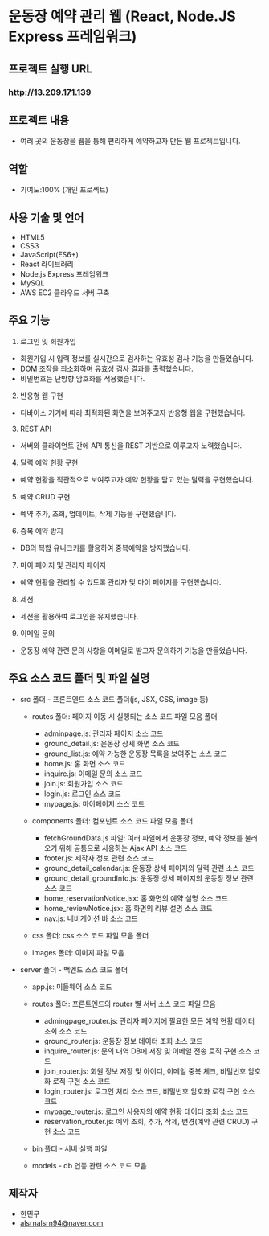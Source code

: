 # 운동장 예약 관리 웹 (React, Node.JS Express 프레임워크)


## 프로젝트 실행 URL

### http://13.209.171.139


## 프로젝트 내용
- 여러 곳의 운동장을 웹을 통해 편리하게 예약하고자 만든 웹 프로젝트입니다.


## 역할
- 기여도:100% (개인 프로젝트)


## 사용 기술 및 언어
  - HTML5
  - CSS3
  - JavaScript(ES6+)
  - React 라이브러리
  - Node.js Express 프레임워크
  - MySQL
  - AWS EC2 클라우드 서버 구축


## 주요 기능
1. 로그인 및 회원가입
 - 회원가입 시 입력 정보를 실시간으로 검사하는 유효성 검사 기능을 만들었습니다.
 - DOM 조작을 최소화하며 유효성 검사 결과를 출력했습니다.
 - 비밀번호는 단방향 암호화를 적용했습니다.

2. 반응형 웹 구현
 - 디바이스 기기에 따라 최적화된 화면을 보여주고자 반응형 웹을 구현했습니다.
 
3. REST API
 - 서버와 클라이언트 간에 API 통신을 REST 기반으로 이루고자 노력했습니다.
 
4. 달력 예약 현황 구현
 - 예약 현황을 직관적으로 보여주고자 예약 현황을 담고 있는 달력을 구현했습니다.
 
5. 예약 CRUD 구현
 - 예약 추가, 조회, 업데이트, 삭제 기능을 구현했습니다.
 
6. 중복 예약 방지
 - DB의 복합 유니크키를 활용하여 중복예약을 방지했습니다.
 
7. 마이 페이지 및 관리자 페이지
 - 예약 현황을 관리할 수 있도록 관리자 및 마이 페이지를 구현했습니다.
 
8. 세션
 - 세션을 활용하여 로그인을 유지했습니다.
 
9. 이메일 문의
 - 운동장 예약 관련 문의 사항을 이메일로 받고자 문의하기 기능을 만들었습니다.



## 주요 소스 코드 폴더 및 파일 설명

+ src 폴더 - 프론트엔드 소스 코드 폴더(js, JSX, CSS, image 등)

  - routes 폴더: 페이지 이동 시 실행되는 소스 코드 파일 모음 폴더
    - adminpage.js: 관리자 페이지 소스 코드
    - ground_detail.js: 운동장 상세 화면 소스 코드
    - ground_list.js: 예약 가능한 운동장 목록을 보여주는 소스 코드
    - home.js: 홈 화면 소스 코드
    - inquire.js: 이메일 문의 소스 코드
    - join.js: 회원가입 소스 코드
    - login.js: 로그인 소스 코드
    - mypage.js: 마이페이지 소스 코드
    
  - components 폴더: 컴포넌트 소스 코드 파일 모음 폴더
    - fetchGroundData.js 파일: 여러 파일에서 운동장 정보, 예약 정보를 불러오기 위해 공통으로 사용하는 Ajax API 소스 코드
    - footer.js: 제작자 정보 관련 소스 코드
    - ground_detail_calendar.js: 운동장 상세 페이지의 달력 관련 소스 코드
    - ground_detail_groundInfo.js: 운동장 상세 페이지의 운동장 정보 관련 소스 코드
    - home_reservationNotice.jsx: 홈 화면의 예약 설명 소스 코드
    - home_reviewNotice.jsx: 홈 화면의 리뷰 설명 소스 코드
    - nav.js: 네비게이션 바 소스 코드
    
  + css 폴더: css 소스 코드 파일 모음 폴더
  
  + images 폴더: 이미지 파일 모음
  

+ server 폴더 - 백엔드 소스 코드 폴더

  + app.js: 미들웨어 소스 코드
  
  + routes 폴더: 프론트엔드의 router 별 서버 소스 코드 파일 모음
    - admingpage_router.js: 관리자 페이지에 필요한 모든 예약 현황 데이터 조회 소스 코드 
    - ground_router.js: 운동장 정보 데이터 조회 소스 코드
    - inquire_router.js: 문의 내역 DB에 저장 및 이메일 전송 로직 구현 소스 코드
    - join_router.js: 회원 정보 저장 및 아이디, 이메일 중복 체크, 비밀번호 암호화 로직 구현 소스 코드
    - login_router.js: 로그인 처리 소스 코드, 비밀번호 암호화 로직 구현 소스 코드
    - mypage_router.js: 로그인 사용자의 예약 현황 데이터 조회 소스 코드
    - reservation_router.js: 예약 조회, 추가, 삭제, 변경(예약 관련 CRUD) 구현 소스 코드 
  
  + bin 폴더 - 서버 실행 파일
 
  + models - db 연동 관련 소스 코드 모음


## 제작자 
 - 한민구 
 - alsrnalsrn94@naver.com
